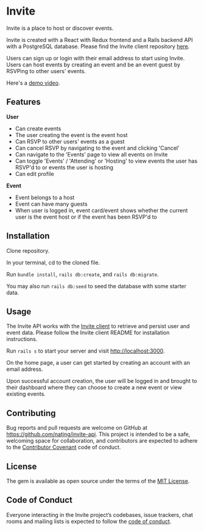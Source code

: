 # Invite

Invite is a place to host or discover events. 

Invite is created with a React with Redux frontend and a Rails backend API with a PostgreSQL database. Please find the Invite client repository [here](https://github.com/natjng/invite-client).

Users can sign up or login with their email address to start using Invite. Users can host events by creating an event and be an event guest by RSVPing to other users' events.

Here's a [demo video](https://youtu.be/r6ZV14pjgI4).

## Features

**User**
- Can create events
- The user creating the event is the event host
- Can RSVP to other users' events as a guest
- Can cancel RSVP by navigating to the event and clicking 'Cancel'
- Can navigate to the 'Events' page to view all events on Invite
- Can toggle 'Events' / 'Attending' or 'Hosting' to view events the user has RSVP'd to or events the user is hosting
- Can edit profile

**Event**
- Event belongs to a host
- Event can have many guests
- When user is logged in, event card/event shows whether the current user is the event host or if the event has been RSVP'd to

## Installation

Clone repository. 

In your terminal, cd to the cloned file. 

Run `bundle install`, `rails db:create`, and `rails db:migrate`. 

You may also run `rails db:seed` to seed the database with some starter data.

## Usage

The Invite API works with the [Invite client](https://github.com/natjng/invite-client) to retrieve and persist user and event data. Please follow the Invite client README for installation instructions.

Run `rails s` to start your server and visit [http://localhost:3000](http://localhost:3000).

On the home page, a user can get started by creating an account with an email address. 

Upon successful account creation, the user will be logged in and brought to their dashboard where they can choose to create a new event or view existing events. 

## Contributing

Bug reports and pull requests are welcome on GitHub at https://github.com/natjng/invite-api. This project is intended to be a safe, welcoming space for collaboration, and contributors are expected to adhere to the [Contributor Covenant](http://contributor-covenant.org) code of conduct.

## License

The gem is available as open source under the terms of the [MIT License](https://opensource.org/licenses/MIT).

## Code of Conduct

Everyone interacting in the Invite project’s codebases, issue trackers, chat rooms and mailing lists is expected to follow the [code of conduct](https://github.com/natjng/invite-api/blob/master/CODE_OF_CONDUCT.md).
